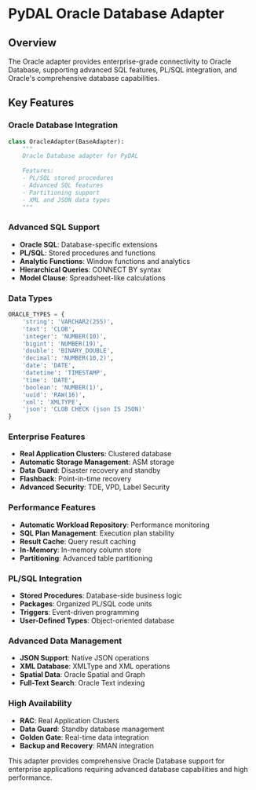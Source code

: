 # PyDAL Oracle Database Adapter

## Overview
The Oracle adapter provides enterprise-grade connectivity to Oracle Database, supporting advanced SQL features, PL/SQL integration, and Oracle's comprehensive database capabilities.

## Key Features

### Oracle Database Integration
```python
class OracleAdapter(BaseAdapter):
    """
    Oracle Database adapter for PyDAL
    
    Features:
    - PL/SQL stored procedures
    - Advanced SQL features
    - Partitioning support
    - XML and JSON data types
    """
```

### Advanced SQL Support
- **Oracle SQL**: Database-specific extensions
- **PL/SQL**: Stored procedures and functions
- **Analytic Functions**: Window functions and analytics
- **Hierarchical Queries**: CONNECT BY syntax
- **Model Clause**: Spreadsheet-like calculations

### Data Types
```python
ORACLE_TYPES = {
    'string': 'VARCHAR2(255)',
    'text': 'CLOB',
    'integer': 'NUMBER(10)',
    'bigint': 'NUMBER(19)',
    'double': 'BINARY_DOUBLE',
    'decimal': 'NUMBER(10,2)',
    'date': 'DATE',
    'datetime': 'TIMESTAMP',
    'time': 'DATE',
    'boolean': 'NUMBER(1)',
    'uuid': 'RAW(16)',
    'xml': 'XMLTYPE',
    'json': 'CLOB CHECK (json IS JSON)'
}
```

### Enterprise Features
- **Real Application Clusters**: Clustered database
- **Automatic Storage Management**: ASM storage
- **Data Guard**: Disaster recovery and standby
- **Flashback**: Point-in-time recovery
- **Advanced Security**: TDE, VPD, Label Security

### Performance Features
- **Automatic Workload Repository**: Performance monitoring
- **SQL Plan Management**: Execution plan stability
- **Result Cache**: Query result caching
- **In-Memory**: In-memory column store
- **Partitioning**: Advanced table partitioning

### PL/SQL Integration
- **Stored Procedures**: Database-side business logic
- **Packages**: Organized PL/SQL code units
- **Triggers**: Event-driven programming
- **User-Defined Types**: Object-oriented database

### Advanced Data Management
- **JSON Support**: Native JSON operations
- **XML Database**: XMLType and XML operations
- **Spatial Data**: Oracle Spatial and Graph
- **Full-Text Search**: Oracle Text indexing

### High Availability
- **RAC**: Real Application Clusters
- **Data Guard**: Standby database management
- **Golden Gate**: Real-time data integration
- **Backup and Recovery**: RMAN integration

This adapter provides comprehensive Oracle Database support for enterprise applications requiring advanced database capabilities and high performance.